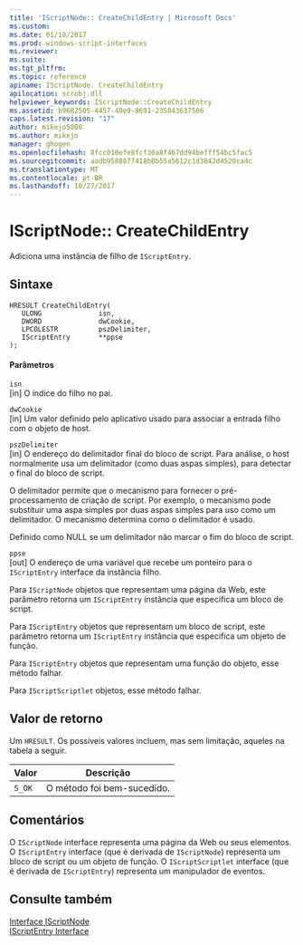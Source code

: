 ```yaml
---
title: 'IScriptNode:: CreateChildEntry | Microsoft Docs'
ms.custom: 
ms.date: 01/18/2017
ms.prod: windows-script-interfaces
ms.reviewer: 
ms.suite: 
ms.tgt_pltfrm: 
ms.topic: reference
apiname: IScriptNode. CreateChildEntry
apilocation: scrobj.dll
helpviewer_keywords: IScriptNode::CreateChildEntry
ms.assetid: b9682505-4457-40e9-8691-235843637506
caps.latest.revision: "17"
author: mikejo5000
ms.author: mikejo
manager: ghogen
ms.openlocfilehash: 8fcc010efe8fcf30a8f467dd94befff54bc5fac5
ms.sourcegitcommit: aadb9588877418b8b55a5612c1d3842d4520ca4c
ms.translationtype: MT
ms.contentlocale: pt-BR
ms.lasthandoff: 10/27/2017
---
```

# <a name="iscriptnode-createchildentry"></a>IScriptNode:: CreateChildEntry
Adiciona uma instância de filho de `IScriptEntry`.  
  
## <a name="syntax"></a>Sintaxe  
  
```  
HRESULT CreateChildEntry(  
   ULONG              isn,  
   DWORD              dwCookie,  
   LPCOLESTR          pszDelimiter,  
   IScriptEntry       **ppse  
);  
```  
  
#### <a name="parameters"></a>Parâmetros  
 `isn`  
 [in] O índice do filho no pai.  
  
 `dwCookie`  
 [in] Um valor definido pelo aplicativo usado para associar a entrada filho com o objeto de host.  
  
 `pszDelimiter`  
 [in] O endereço do delimitador final do bloco de script. Para análise, o host normalmente usa um delimitador (como duas aspas simples), para detectar o final do bloco de script.  
  
 O delimitador permite que o mecanismo para fornecer o pré-processamento de criação de script. Por exemplo, o mecanismo pode substituir uma aspa simples por duas aspas simples para uso como um delimitador. O mecanismo determina como o delimitador é usado.  
  
 Definido como NULL se um delimitador não marcar o fim do bloco de script.  
  
 `ppse`  
 [out] O endereço de uma variável que recebe um ponteiro para o `IScriptEntry` interface da instância filho.  
  
 Para `IScriptNode` objetos que representam uma página da Web, este parâmetro retorna um `IScriptEntry` instância que especifica um bloco de script.  
  
 Para `IScriptEntry` objetos que representam um bloco de script, este parâmetro retorna um `IScriptEntry` instância que especifica um objeto de função.  
  
 Para `IScriptEntry` objetos que representam uma função do objeto, esse método falhar.  
  
 Para `IScriptScriptlet` objetos, esse método falhar.  
  
## <a name="return-value"></a>Valor de retorno  
 Um `HRESULT`. Os possíveis valores incluem, mas sem limitação, aqueles na tabela a seguir.  
  
|Valor|Descrição|  
|-----------|-----------------|  
|`S_OK`|O método foi bem-sucedido.|  
  
## <a name="remarks"></a>Comentários  
 O `IScriptNode` interface representa uma página da Web ou seus elementos. O `IScriptEntry` interface (que é derivada de `IScriptNode`) representa um bloco de script ou um objeto de função. O `IScriptScriptlet` interface (que é derivada de `IScriptEntry`) representa um manipulador de eventos.  
  
## <a name="see-also"></a>Consulte também  
 [Interface IScriptNode](../../winscript/reference/iscriptnode-interface.md)   
 [IScriptEntry Interface](../../winscript/reference/iscriptentry-interface.md)